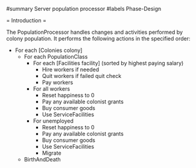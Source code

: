 #summary Server population processor
#labels Phase-Design

= Introduction =

The PopulationProcessor handles changes and activities performed by colony population.  It performs the following actions in the specified order:

  * For each [Colonies colony]
    * For each PopulationClass
      * For each [Facilities facility] (sorted by highest paying salary)
        * Hire workers if needed
        * Quit workers if failed quit check
        * Pay workers
      * For all workers
        * Reset happiness to 0
        * Pay any available colonist grants
        * Buy consumer goods
        * Use ServiceFacilities
      * For unemployed
        * Reset happiness to 0
        * Pay any available colonist grants
        * Buy consumer goods
        * Use ServiceFacilities
        * Migrate
    * BirthAndDeath
 
